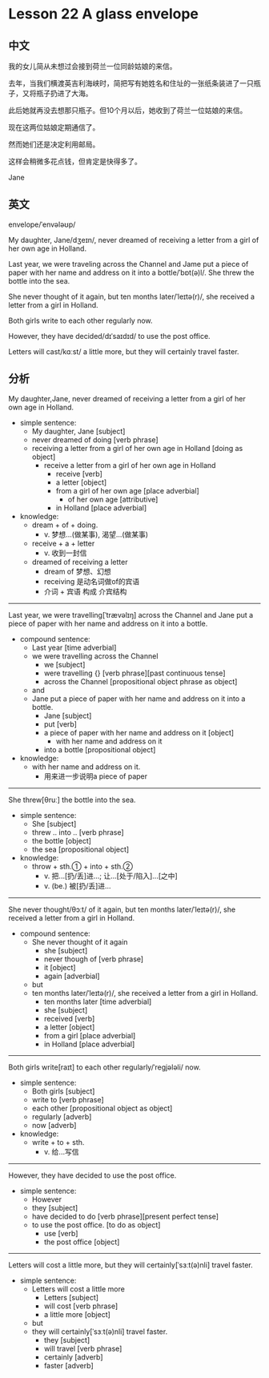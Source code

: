 # Lesson 22 A glass envelope

## 中文

我的女儿简从未想过会接到荷兰一位同龄姑娘的来信。

去年，当我们横渡英吉利海峡时，简把写有她姓名和住址的一张纸条装进了一只瓶子，又将瓶子扔进了大海。

此后她就再没去想那只瓶子。但10个月以后，她收到了荷兰一位姑娘的来信。

现在这两位姑娘定期通信了。

然而她们还是决定利用邮局。

这样会稍微多花点钱，但肯定是快得多了。

Jane

## 英文

envelope/ˈenvələʊp/

My daughter, Jane/dʒeɪn/, never dreamed of receiving a letter from a girl of her own age in Holland.

Last year, we were traveling across the Channel and Jame put a piece of paper with her name and address on it into a bottle/ˈbɒt(ə)l/. She threw the bottle into the sea.

She never thought of it again, but ten months later/ˈleɪtə(r)/, she received a letter from a girl in Holland.

Both girls write to each other regularly now.

However, they have decided/dɪˈsaɪdɪd/ to use the post office.

Letters will cast/kɑːst/ a little more, but they will certainly travel faster.

## 分析

My daughter,Jane, never dreamed of receiving a letter from a girl of her own age in Holland.
- simple sentence:
    - My daughter, Jane [subject]
    - never dreamed of doing [verb phrase]
    - receiving a letter from a girl of her own age in Holland [doing as object]
        - receive a letter from a girl of her own age in Holland
            - receive [verb]
            - a letter [object]
            - from a girl of her own age [place adverbial]
                - of her own age [attributive]
            - in Holland [place adverbial]
- knowledge:
    - dream + of + doing.
        - v. 梦想...(做某事), 渴望...(做某事)
    - receive + a + letter
        - v. 收到一封信
    - dreamed of receiving a letter
        - dream of 梦想、幻想
        - receiving 是动名词做of的宾语
        - 介词 + 宾语 构成 介宾结构
  
---

Last year, we were travelling[ˈtrævəlɪŋ] across the Channel and Jane put a piece of paper with her name and address on it into a bottle. 
- compound sentence:
    - Last year [time adverbial]
    - we were travelling across the Channel 
        - we [subject]
        - were travelling {} [verb phrase][past continuous tense]
        - across the Channel [propositional object phrase as object]
    - and 
    - Jane put a piece of paper with her name and address on it into a bottle. 
        - Jane [subject]
        - put [verb]
        - a piece of paper with her name and address on it  [object]
            - with her name and address on it
        - into a bottle [propositional object]
- knowledge:
    - with her name and address on it. 
        - 用来进一步说明a piece of paper
  
---

She threw[θruː] the bottle into the sea.
- simple sentence:
    - She [subject]
    - threw .. into .. [verb phrase]
    - the bottle [object]
    - the sea [propositional object]
- knowledge:
    - throw + sth.① + into + sth.②
        - v. 把...[扔/丢]进...; 让...[处于/陷入]...[之中]
        - v. (be.) 被[扔/丢]进...
  
---

She never thought/θɔːt/ of it again, but ten months later/ˈleɪtə(r)/, she received a letter from a girl in Holland.
- compound sentence:
    - She never thought of it again
        - she [subject]
        - never though of [verb phrase]
        - it [object]
        - again [adverbial]
    - but 
    - ten months later/ˈleɪtə(r)/, she received a letter from a girl in Holland.
        - ten months later [time adverbial]
        - she [subject]
        - received [verb]
        - a letter [object]
        - from a girl [place adverbial]
        - in Holland [place adverbial]
  
---

Both girls write[raɪt] to each other regularly/ˈreɡjələli/ now.
- simple sentence:
    - Both girls [subject]
    - write to [verb phrase]
    - each other [propositional object as object]
    - regularly [adverb]
    - now [adverb]
- knowledge:
     - write + to + sth.
        - v. 给...写信
  
---

However, they have decided to use the post office. 
- simple sentence:
    - However
    - they [subject]
    - have decided to do [verb phrase][present perfect tense]
    - to use the post office. [to do as object]
        - use [verb]
        - the post office [object]
---

Letters will cost a little more, but they will certainly[ˈsɜːt(ə)nli] travel faster.
- simple sentence:
    - Letters will cost a little more
        - Letters [subject]
        - will cost [verb phrase]
        - a little more [object]
    - but 
    - they will certainly[ˈsɜːt(ə)nli] travel faster.
        - they [subject]
        - will travel [verb phrase]
        - certainly [adverb]
        - faster [adverb]

